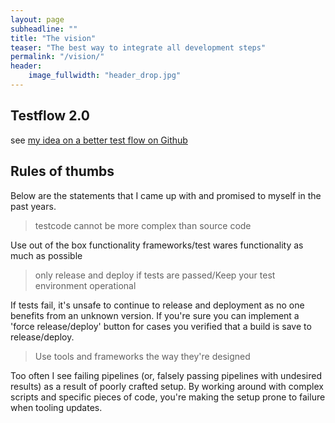 ```yaml
---
layout: page
subheadline: ""
title: "The vision"
teaser: "The best way to integrate all development steps"
permalink: "/vision/"
header:
    image_fullwidth: "header_drop.jpg"
---
```

## Testflow 2.0
see [my idea on a better test flow on Github](https://github.com/timnederhoff/TestFlow-2.0)

## Rules of thumbs
Below are the statements that I came up with and promised to myself in the past years.

> testcode cannot be more complex than source code

Use out of the box functionality frameworks/test wares functionality as much as possible

> only release and deploy if tests are passed/Keep your test environment operational

If tests fail, it's unsafe to continue to release and deployment as no one benefits from an unknown version. If you're
sure you can implement a 'force release/deploy' button for cases you verified that a build is save to release/deploy.

> Use tools and frameworks the way they're designed

Too often I see failing pipelines (or, falsely passing pipelines with undesired results) as a result of poorly crafted
setup. By working around with complex scripts and specific pieces of code, you're making the setup prone to failure when
tooling updates.